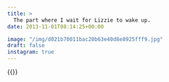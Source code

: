 ```yaml
---
title: >
  The part where I wait for Lizzie to wake up.
date: 2013-11-01T08:14:25+00:00

image: "/img/d021b70011bac20b63e40d8e8925fff9.jpg"
draft: false
instagram: true
---
```


{{<photo src="/img/d021b70011bac20b63e40d8e8925fff9.jpg">}}
